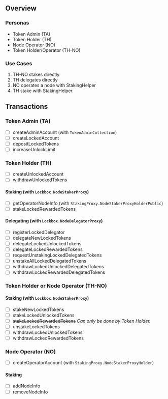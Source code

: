 ## Overview

### Personas

- Token Admin (TA)
- Token Holder (TH)
- Node Operator (NO)
- Token Holder/Operator (TH-NO)

### Use Cases

1. TH-NO stakes directly
1. TH delegates directly
1. NO operates a node with StakingHelper
1. TH stake with StakingHelper

## Transactions

### Token Admin (TA)

- [ ] createAdminAccount (with `TokenAdminCollection`)
- [ ] createLockedAccount
- [ ] depositLockedTokens
- [ ] increaseUnlockLimit

### Token Holder (TH)

- [ ] createUnlockedAccount
- [ ] withdrawUnlockedTokens

#### Staking (with `Lockbox.NodeStakerProxy`)

- [ ] getOperatorNodeInfo (with `StakingProxy.NodeStakerProxyHolderPublic`)
- [ ] stakeLockedRewardedTokens

#### Delegating (with `Lockbox.NodeDelegatorProxy`)

- [ ] registerLockedDelegator
- [ ] delegateNewLockedTokens
- [ ] delegateLockedUnlockedTokens
- [ ] delegateLockedRewardedTokens
- [ ] requestUnstakingLockedDelegatedTokens
- [ ] unstakeAllLockedDelegatedTokens
- [ ] withdrawLockedUnlockedDelegatedTokens
- [ ] withdrawLockedRewardedDelegatedTokens

### Token Holder or Node Operator (TH-NO)

#### Staking (with `Lockbox.NodeStakerProxy`)

- [ ] stakeNewLockedTokens
- [ ] stakeLockedUnlockedTokens
- [ ] ~~stakeLockedRewardedTokens~~ _Can only be done by Token Holder._
- [ ] unstakeLockedTokens
- [ ] withdrawLockedUnlockedTokens
- [ ] withdrawLockedRewardedTokens

### Node Operator (NO)

- [ ] createOperatorAccount (with `StakingProxy.NodeStakerProxyHolder`)

#### Staking

- [ ] addNodeInfo
- [ ] removeNodeInfo
